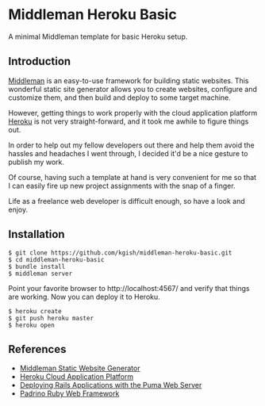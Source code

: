 # Middleman Heroku Basic

A minimal Middleman template for basic Heroku setup.

## Introduction

[Middleman](https://middlemanapp.com/) is an easy-to-use framework for building static websites. This wonderful static site generator allows you to create websites, configure and customize them, and then build and deploy to some target machine.

However, getting things to work properly with the cloud application platform [Heroku](https://www.heroku.com/) is not very straight-forward, and it took me awhile to figure things out.

In order to help out my fellow developers out there and help them avoid the hassles and headaches I went through, I decided it'd be a nice gesture to publish my work.

Of course, having such a template at hand is very convenient for me so that I can easily fire up new project assignments with the snap of a finger.

Life as a freelance web developer is difficult enough, so have a look and enjoy.

## Installation

    $ git clone https://github.com/kgish/middleman-heroku-basic.git
    $ cd middleman-heroku-basic
    $ bundle install
    $ middleman server
  
Point your favorite browser to http://localhost:4567/ and verify that things are working. Now you can deploy it to Heroku.

    $ heroku create
    $ git push heroku master
    $ heroku open
    
## References

* [Middleman Static Website Generator](https://middlemanapp.com/)
* [Heroku Cloud Application Platform](https://www.heroku.com/)
* [Deploying Rails Applications with the Puma Web Server](https://devcenter.heroku.com/articles/deploying-rails-applications-with-the-puma-web-server)
* [Padrino Ruby Web Framework](http://padrinorb.com/)


  
  
